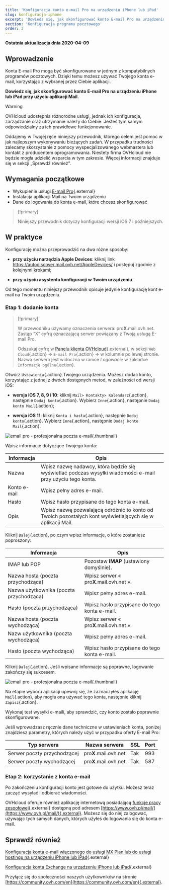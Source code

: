 ```yaml
---
title: 'Konfiguracja konta e-mail Pro na urządzeniu iPhone lub iPad'
slug: konfiguracja-iphone
excerpt: 'Dowiedz się, jak skonfigurować konto E-mail Pro na urządzeniu iPhone lub iPad przy użyciu aplikacji Mail'
section: 'Konfiguracja programu pocztowego'
order: 3
---
```


**Ostatnia aktualizacja dnia 2020-04-09**

## Wprowadzenie

Konta E-mail Pro mogą być skonfigurowane w jednym z kompatybilnych programów pocztowych. Dzięki temu możesz używać Twojego konta e-mail, korzystając z wybranej przez Ciebie aplikacji.

**Dowiedz się, jak skonfigurować konto E-mail Pro na urządzeniu iPhone lub iPad przy użyciu aplikacji Mail.**


> [!warning]
>
> OVHcloud udostępnia różnorodne usługi, jednak ich konfiguracja, zarządzanie oraz utrzymanie należy do Ciebie. Jesteś tym samym odpowiedzialny za ich prawidłowe funkcjonowanie.
> 
> Oddajemy w Twojej ręce niniejszy przewodnik, którego celem jest pomoc w jak najlepszym wykonywaniu bieżących zadań. W przypadku trudności zalecamy skorzystanie z pomocy wyspecjalizowanego webmastera lub kontakt z producentem oprogramowania. Niestety firma OVHcloud nie będzie mogła udzielić wsparcia w tym zakresie. Więcej informacji znajduje się w sekcji „Sprawdź również”.
> 

## Wymagania początkowe

- Wykupienie usługi [E-mail Pro](https://www.ovh.pl/emaile/email-pro/){.external}
- Instalacja aplikacji Mail na Twoim urządzeniu
- Dane do logowania do konta e-mail, które chcesz skonfigurować

> [!primary]
>
> Niniejszy przewodnik dotyczy konfiguracji wersji iOS 7 i późniejszych.
>

## W praktyce

Konfigurację można przeprowadzić na dwa różne sposoby:

- **przy użyciu narzędzia Apple Devices**: kliknij link <https://autodiscover.mail.ovh.net/AppleDevices/> i postępuj zgodnie z kolejnymi krokami;

- **przy użyciu asystenta konfiguracji w Twoim urządzeniu**.

Od tego momentu niniejszy przewodnik opisuje jedynie konfigurację kont e-mail na Twoim urządzeniu.


### Etap 1: dodanie konta

> [!primary]
>
> W przewodniku używamy oznaczenia serwera: pro**X**.mail.ovh.net. Zastąp “X” cyfrą oznaczającą serwer powiązany z Twoją usługą E-mail Pro.
> 
> Odszukaj cyfrę w [Panelu klienta OVHcloud](https://www.ovh.com/auth/?action=gotomanager){.external}, w sekcji `Web Cloud`{.action} =>  `E-mail Pro`{.action} => w kolumnie po lewej stronie. Nazwa serwera jest widoczna w ramce *Logowanie* w zakładce `Informacje ogólne`{.action}.
>

Otwórz `Ustawienia`{.action} Twojego urządzenia. Możesz dodać konto, korzystając z jednej z dwóch dostępnych metod, w zależności od wersji iOS:

- **wersja iOS 7, 8, 9 i 10**: kliknij `Mail> Kontakty> Kalendarz`{.action}, następnie `Dodaj konto`{.action}. Wybierz `Inne`{.action}, następnie `Dodaj konto Mail`{.action};

- **wersja iOS 11**: kliknij `Konta i hasła`{.action}, następnie `Dodaj konto`{.action}. Wybierz `Inne`{.action}, następnie `Dodaj konto Mail`{.action}.

![email pro - profesjonalna poczta e-mail](images/configuration-mail-ios-step1.png){.thumbnail}

Wpisz informacje dotyczące Twojego konta:

|Informacja|Opis|
|---|---|
|Nazwa|Wpisz nazwę nadawcy, która będzie się wyświetlać podczas wysyłki wiadomości e-mail przy użyciu tego konta.|
|Konto e-mail|Wpisz pełny adres e-mail.|
|Hasło|Wpisz hasło przypisane do tego konta e-mail.|
|Opis|Wpisz nazwę pozwalającą odróżnić to konto od Twoich pozostałych kont wyświetlających się w aplikacji Mail.|

Kliknij `Dalej`{.action}, po czym wpisz informacje, o które zostaniesz poproszony: 

|Informacja|Opis|
|---|---|
|IMAP lub POP|Pozostaw **IMAP** (ustawiony domyślnie).|
|Nazwa hosta (poczta przychodząca)|Wpisz serwer « pro**X**.mail.ovh.net ».|
|Nazwa użytkownika (poczta przychodząca)|Wpisz pełny adres e-mail.|
|Hasło (poczta przychodząca)|Wpisz hasło przypisane do tego konta e-mail.|  
|Nazwa hosta (poczta wychodząca)|Wpisz serwer « pro**X**.mail.ovh.net ».|
|Nazw użytkownika (poczta wychodząca)|Wpisz pełny adres e-mail.|
|Hasło (poczta wychodząca)|Wpisz hasło przypisane do tego konta e-mail.|

Kliknij `Dalej`{.action}. Jeśli wpisane informacje są poprawne, logowanie zakończy się sukcesem.

![email pro - profesjonalna poczta e-mail](images/configuration-mail-ios-step2.png){.thumbnail}

Na etapie wyboru aplikacji upewnij się, że zaznaczyłeś aplikację `Mail`{.action}, aby mogła ona używać tego konta, następnie kliknij `Zapisz`{.action}.

Wykonaj test wysyłki e-maili, aby sprawdzić, czy konto zostało poprawnie skonfigurowane.

Jeśli wprowadzasz ręcznie dane techniczne w ustawieniach konta, poniżej znajdziesz parametry, których należy użyć w przypadku oferty E-mail Pro:

|Typ serwera|Nazwa serwera|SSL|Port|
|---|---|---|---|
|Serwer poczty przychodzącej|pro**X**.mail.ovh.net|Tak|993|
|Serwer poczty wychodzącej|pro**X**.mail.ovh.net|Tak|587|

### Etap 2: korzystanie z konta e-mail

Po zakończeniu konfiguracji konto jest gotowe do użytku. Możesz teraz zacząć wysyłać i odbierać wiadomości.

OVHcloud oferuje również aplikację internetową posiadającą [funkcje pracy zespołowej](https://www.ovh.pl/emaile/){.external} dostępną pod adresem [https://www.ovh.pl/mail/](https://www.ovh.pl/mail/){.external}. Możesz się do niej zalogować, używając tych samych danych, których użyłeś do logowania się do konta e-mail.

## Sprawdź również

[Konfiguracja konta e-mail włączonego do usługi MX Plan lub do usługi hostingu na urządzeniu iPhone lub iPad](https://docs.ovh.com/pl/emails/hosting_www_konfiguracja_na_iphone_ios_91/){.external}

[Konfiguracja konta Exchange na urządzeniu iPhone lub iPad](https://docs.ovh.com/pl/microsoft-collaborative-solutions/exchange_20132016_automatyczna_konfiguracja_z_poziomu_ios_iphone_-_ipad/){.external}

Przyłącz się do społeczności naszych użytkowników na stronie [https://community.ovh.com/en](https://community.ovh.com/en){.external}.